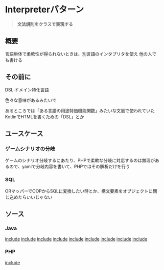 # Interpreterパターン

> **文法規則をクラスで表現する**

## 概要

言語単体で柔軟性が得られないときは、別言語のインタプリタを使え
他の人でも書ける

## その前に

DSL:ドメイン特化言語

色々な意味があるみたいで

あるところでは「ある言語の用途特価機能関数」みたいな文脈で使われていた
KotlinでHTMLを書くための「DSL」とか

## ユースケース

### ゲームシナリオの分岐

ゲームのシナリオ分岐するにあたり、PHPで柔軟な分岐に対応するのは無理があるので、yamlで分岐内容を書いて、PHPではその解析だけを行う

### SQL

ORマッパーでOOPからSQLに変換したい時とか、構文要素をオブジェクトに閉じ込めたらいいじゃない

## ソース

### Java

[include](../../patterns/dpsrc_2009-10-10/src/Interpreter/Sample/Node.java)
[include](../../patterns/dpsrc_2009-10-10/src/Interpreter/Sample/CommandListNode.java0)
[include](../../patterns/dpsrc_2009-10-10/src/Interpreter/Sample/Context.java)
[include](../../patterns/dpsrc_2009-10-10/src/Interpreter/Sample/ProgramNode.java)
[include](../../patterns/dpsrc_2009-10-10/src/Interpreter/Sample/PrimitiveCommandNode.java)
[include](../../patterns/dpsrc_2009-10-10/src/Interpreter/Sample/ParseException.java)
[include](../../patterns/dpsrc_2009-10-10/src/Interpreter/Sample/CommandNode.java)
[include](../../patterns/dpsrc_2009-10-10/src/Interpreter/Sample/RepeatCommandNode.java)
[include](../../patterns/dpsrc_2009-10-10/src/Interpreter/Sample/Main.java)

### PHP

[include](../../patterns/Interpreter/index.php)
